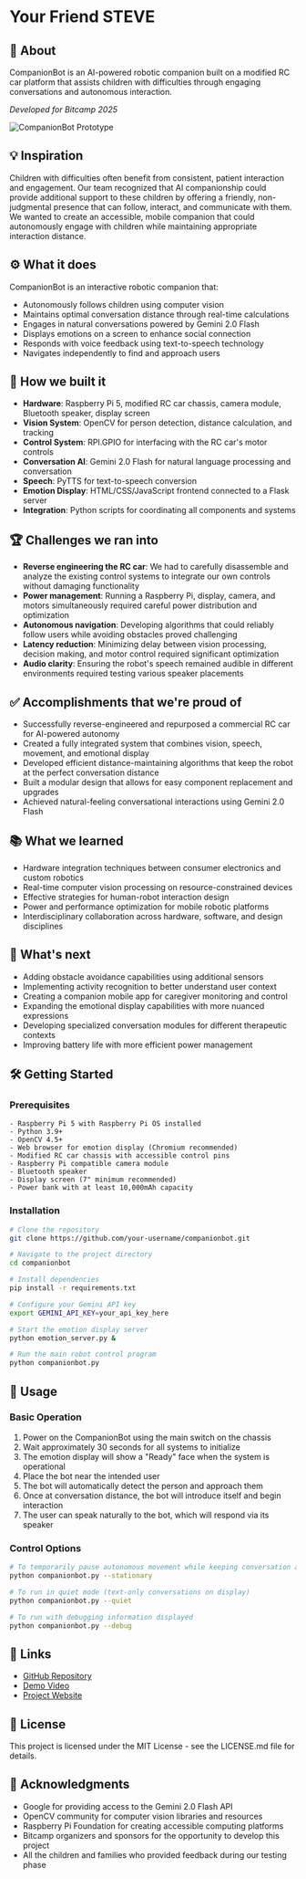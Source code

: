 # Your Friend STEVE

## 🚀 About
CompanionBot is an AI-powered robotic companion built on a modified RC car platform that assists children with difficulties through engaging conversations and autonomous interaction.

_Developed for Bitcamp 2025_

![CompanionBot Prototype](image_link_here)

## 💡 Inspiration
Children with difficulties often benefit from consistent, patient interaction and engagement. Our team recognized that AI companionship could provide additional support to these children by offering a friendly, non-judgmental presence that can follow, interact, and communicate with them. We wanted to create an accessible, mobile companion that could autonomously engage with children while maintaining appropriate interaction distance.

## ⚙️ What it does
CompanionBot is an interactive robotic companion that:
- Autonomously follows children using computer vision
- Maintains optimal conversation distance through real-time calculations
- Engages in natural conversations powered by Gemini 2.0 Flash
- Displays emotions on a screen to enhance social connection
- Responds with voice feedback using text-to-speech technology
- Navigates independently to find and approach users

## 🔧 How we built it
- **Hardware**: Raspberry Pi 5, modified RC car chassis, camera module, Bluetooth speaker, display screen
- **Vision System**: OpenCV for person detection, distance calculation, and tracking
- **Control System**: RPI.GPIO for interfacing with the RC car's motor controls
- **Conversation AI**: Gemini 2.0 Flash for natural language processing and conversation
- **Speech**: PyTTS for text-to-speech conversion
- **Emotion Display**: HTML/CSS/JavaScript frontend connected to a Flask server
- **Integration**: Python scripts for coordinating all components and systems

## 🏆 Challenges we ran into
- **Reverse engineering the RC car**: We had to carefully disassemble and analyze the existing control systems to integrate our own controls without damaging functionality
- **Power management**: Running a Raspberry Pi, display, camera, and motors simultaneously required careful power distribution and optimization
- **Autonomous navigation**: Developing algorithms that could reliably follow users while avoiding obstacles proved challenging
- **Latency reduction**: Minimizing delay between vision processing, decision making, and motor control required significant optimization
- **Audio clarity**: Ensuring the robot's speech remained audible in different environments required testing various speaker placements

## ✅ Accomplishments that we're proud of
- Successfully reverse-engineered and repurposed a commercial RC car for AI-powered autonomy
- Created a fully integrated system that combines vision, speech, movement, and emotional display
- Developed efficient distance-maintaining algorithms that keep the robot at the perfect conversation distance
- Built a modular design that allows for easy component replacement and upgrades
- Achieved natural-feeling conversational interactions using Gemini 2.0 Flash

## 📚 What we learned
- Hardware integration techniques between consumer electronics and custom robotics
- Real-time computer vision processing on resource-constrained devices
- Effective strategies for human-robot interaction design
- Power and performance optimization for mobile robotic platforms
- Interdisciplinary collaboration across hardware, software, and design disciplines

## 🔮 What's next
- Adding obstacle avoidance capabilities using additional sensors
- Implementing activity recognition to better understand user context
- Creating a companion mobile app for caregiver monitoring and control
- Expanding the emotional display capabilities with more nuanced expressions
- Developing specialized conversation modules for different therapeutic contexts
- Improving battery life with more efficient power management

## 🛠️ Getting Started

### Prerequisites
```
- Raspberry Pi 5 with Raspberry Pi OS installed
- Python 3.9+
- OpenCV 4.5+
- Web browser for emotion display (Chromium recommended)
- Modified RC car chassis with accessible control pins
- Raspberry Pi compatible camera module
- Bluetooth speaker
- Display screen (7" minimum recommended)
- Power bank with at least 10,000mAh capacity
```

### Installation
```bash
# Clone the repository
git clone https://github.com/your-username/companionbot.git

# Navigate to the project directory
cd companionbot

# Install dependencies
pip install -r requirements.txt

# Configure your Gemini API key
export GEMINI_API_KEY=your_api_key_here

# Start the emotion display server
python emotion_server.py &

# Run the main robot control program
python companionbot.py
```

## 📝 Usage

### Basic Operation
1. Power on the CompanionBot using the main switch on the chassis
2. Wait approximately 30 seconds for all systems to initialize
3. The emotion display will show a "Ready" face when the system is operational
4. Place the bot near the intended user
5. The bot will automatically detect the person and approach them
6. Once at conversation distance, the bot will introduce itself and begin interaction
7. The user can speak naturally to the bot, which will respond via its speaker

### Control Options
```bash
# To temporarily pause autonomous movement while keeping conversation active
python companionbot.py --stationary

# To run in quiet mode (text-only conversations on display)
python companionbot.py --quiet

# To run with debugging information displayed
python companionbot.py --debug
```

## 🔗 Links
- [GitHub Repository](your-repo-link)
- [Demo Video](your-video-link)
- [Project Website](your-website-link)

## 📜 License
This project is licensed under the MIT License - see the LICENSE.md file for details.

## 🙏 Acknowledgments
- Google for providing access to the Gemini 2.0 Flash API
- OpenCV community for computer vision libraries and resources
- Raspberry Pi Foundation for creating accessible computing platforms
- Bitcamp organizers and sponsors for the opportunity to develop this project
- All the children and families who provided feedback during our testing phase
